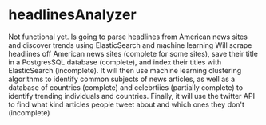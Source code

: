 # headlinesAnalyzer
Not functional yet. 
Is going to parse headlines from American news sites and discover trends using ElasticSearch and machine learning
Will scrape headlines off American news sites (complete for some sites), save their title in a PostgresSQL database (complete), and index their titles with ElasticSearch (incomplete). It will then use machine learning clustering algorithms to identify common subjects of news articles, as well as a database of countries (complete) and celebrtiies (partially complete) to identify trending individuals and countries. Finally, it will use the twitter API to find what kind articles people tweet about and which ones they don't (incomplete)
